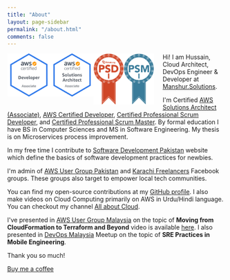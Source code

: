 ```yaml
---
title: "About"
layout: page-sidebar
permalink: "/about.html"
comments: false
---
```


<img src="assets/images/badges/da.png"
     alt="AWS Developer Associate Badge"
     style="float: left;" width="100px" />

<img src="assets/images/badges/saa.png"
     alt="AWS Solutions Architect Associate Badge"
     style="float: left;"  width="100px" />

<img src="assets/images/badges/psd.png"
     alt="Professional Scrum Developer"
     style="float: left;"  width="70px" />

<img src="assets/images/badges/psm.png"
     alt="Professional Scrum Master"
     style="float: left; margin-right: 20px;"  width="70px" />

Hi! I am Hussain, Cloud Architect, DevOps Engineer & Developer at [Manshur.Solutions](https://manshur.solutions).

I'm Certified [AWS Solutions Architect (Associate)][aws-architect], [AWS Certified Developer][aws-developer], [Certified Professional Scrum Developer][scrum-developer], and [Certified Professional Scrum Master][scrum-master]. By formal education I have BS in Computer Sciences and MS in Software Engineering. My thesis is on Microservices process improvement. 

In my free time I contribute to [Software Development Pakistan](http://softdevpk.com) website which define the basics of software development practices for newbies. 

I'm admin of [AWS User Group Pakistan](https://www.facebook.com/groups/awsugpk) and [Karachi Freelancers](https://www.facebook.com/groups/karachifreelancers) Facebook groups. These groups also target to empower local tech communities. 

You can find my open-source contributions at my [GitHub profile](http://github.com/husyn/). I also make videos on Cloud Computing primarily on AWS in Urdu/Hindi language. You can checkout my channel [All about Cloud](https://www.youtube.com/channel/UCQnAN556-_JeXfiQi9SgN_g).

I've presented in [AWS User Group Malaysia][aws-usergroup-malaysia] on the topic of **Moving from CloudFormation to Terraform and Beyond** video is available [here][awsug-malaysia-video]. I also presented in [DevOps Malaysia][devops-malaysia] Meetup on the topic of **SRE Practices in Mobile Engineering**.

Thank you so much!

<a class="btn btn-danger" href="https://www.buymeacoffee.com/husyn">Buy me a coffee</a>

[aws-architect]: https://www.youracclaim.com/badges/9b211ff6-ec61-46ca-a372-5cefe1b7a453
[aws-developer]: https://www.youracclaim.com/badges/ba6fa512-60a2-4135-875d-db330818e44e
[scrum-developer]: https://www.scrum.org/certificates/398038
[scrum-master]: https://www.scrum.org/certificates/308171
[aws-usergroup-malaysia]: https://www.meetup.com/AWSUGMY/events/272642576/
[awsug-malaysia-video]: https://www.youtube.com/watch?v=fiG1iC7D4ow
[devops-malaysia]: https://www.meetup.com/DevOpsMalaysia/events/265462658/
